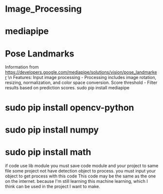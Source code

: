 # Image_Processing
# mediapipe
# Pose Landmarks
Information from https://developers.google.com/mediapipe/solutions/vision/pose_landmarker \n
Features:
  Input image processing - Processing includes image rotation, resizing, normalization, and color space conversion.
  Score threshold - Filter results based on prediction scores.
  sudo pip install mediapipe

# sudo pip install opencv-python
# sudo pip install numpy
# sudo pip install math
if code use lib module you must save code module and your project to same file
some project not have detection object to process. you must input your object to get process with this code
This code may be the same as the one on the internet. because I'm still learning this machine learning, which I think can be used in the project I want to make.
